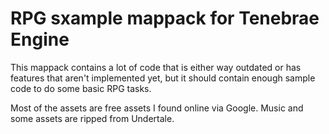 # RPG sxample mappack for Tenebrae Engine
This mappack contains a lot of code that is either way outdated or has features that aren't implemented yet, but it should contain enough sample code to do some basic RPG tasks.

Most of the assets are free assets I found online via Google. Music and some assets are ripped from Undertale.